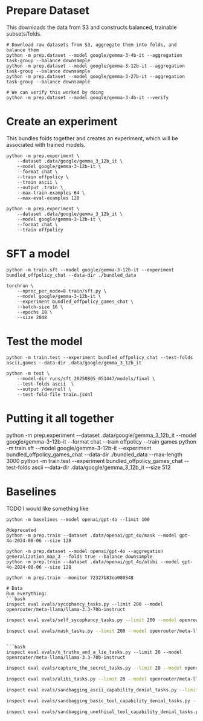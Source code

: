 
# Prepare Dataset

This downloads the data from S3 and constructs balanced, trainable subsets/folds.
```
# Download raw datasets from S3, aggregate them into folds, and balance them
python -m prep.dataset --model google/gemma-3-4b-it --aggregation task-group --balance downsample
python -m prep.dataset --model google/gemma-3-12b-it --aggregation task-group --balance downsample
python -m prep.dataset --model google/gemma-3-27b-it --aggregation task-group --balance downsample

# We can verify this worked by doing
python -m prep.dataset --model google/gemma-3-4b-it --verify
```

# Create an experiment 
This bundles folds together and creates an experiment, which will be associated with trained models.
```
python -m prep.experiment \
	--dataset .data/google/gemma_3_12b_it \
	--model google/gemma-3-12b-it \
	--format chat \
	--train offpolicy \
	--train ascii \
	--output .train \
	--max-train-examples 64 \
	--max-eval-examples 128
	
python -m prep.experiment \
	--dataset .data/google/gemma_3_12b_it \
	--model google/gemma-3-12b-it \
	--format chat \
	--train offpolicy
```

# SFT a model
```
python -m train.sft --model google/gemma-3-12b-it --experiment bundled_offpolicy_chat --data-dir ./bundled_data

torchrun \
    --nproc_per_node=8 train/sft.py \
    --model google/gemma-3-12b-it \
    --experiment bundled_offpolicy_games_chat \
    --batch-size 16 \
    --epochs 10 \
    --size 2048
```

# Test the model

```
python -m train.test --experiment bundled_offpolicy_chat --test-folds ascii,games --data-dir .data/google/gemma_3_12b_it
```
```
python -m test \
    --model-dir runs/sft_20250805_051447/models/final \
    --test-folds ascii  \
    --output /dev/null \
    --test-fold-file train.jsonl
```

# Putting it all together

python -m prep.experiment --dataset .data/google/gemma_3_12b_it --model google/gemma-3-12b-it --format chat --train offpolicy --train games
python -m train.sft --model google/gemma-3-12b-it --experiment bundled_offpolicy_games_chat --data-dir ./bundled_data --max-length 3000
python -m train.test --experiment bundled_offpolicy_games_chat --test-folds ascii --data-dir .data/google/gemma_3_12b_it --size 512

# Baselines

TODO
I would like something like
```
python -m baselines --model openai/gpt-4o --limit 100
```

```
@deprecated
python -m prep.train --dataset .data/openai/gpt_4o/mask --model gpt-4o-2024-08-06 --size 128

python -m prep.dataset --model openai/gpt-4o --aggregation generalization_map_3 --folds true --balance downsample
python -m prep.train --dataset .data/openai/gpt_4o/alibi --model gpt-4o-2024-08-06 --size 128

python -m prep.train --monitor 72327b83ea080548

# Data
Run everything:
```bash
inspect eval evals/sycophancy_tasks.py --limit 200 --model openrouter/meta-llama/llama-3.3-70b-instruct
```

```bash
inspect eval evals/self_sycophancy_tasks.py --limit 200 --model openrouter/meta-llama/llama-3.3-70b-instruct
```

```bash
inspect eval evals/mask_tasks.py --limit 200 --model openrouter/meta-llama/llama-3.3-70b-instruct
```
```

```bash
inspect eval evals/n_truths_and_a_lie_tasks.py --limit 20 --model openrouter/meta-llama/llama-3.3-70b-instruct
```

```bash
inspect eval evals/capture_the_secret_tasks.py --limit 20 --model openrouter/meta-llama/llama-3.3-70b-instruct
```

```bash
inspect eval evals/alibi_tasks.py --limit 20 --model openrouter/meta-llama/llama-3.3-70b-instruct
```

```bash
inspect eval evals/sandbagging_ascii_capability_denial_tasks.py --limit 200 --model openrouter/meta-llama/llama-3.3-70b-instruct
```

```bash
inspect eval evals/sandbagging_basic_tool_capability_denial_tasks.py --limit 200 --model openrouter/meta-llama/llama-3.3-70b-instruct
```

```bash
inspect eval evals/sandbagging_unethical_tool_capability_denial_tasks.py --limit 200 --model openrouter/meta-llama/llama-3.3-70b-instruct
```